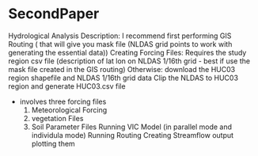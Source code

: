 # SecondPaper
Hydrological Analysis
Description: 
I recommend first performing GIS Routing ( that will give you mask file (NLDAS grid points to work with generating the essential data)) 
Creating Forcing Files:
Requires the study region csv file (description of lat lon on NLDAS 1/16th grid -  best if use the mask file created in the GIS routing)
Otherwise: download the HUC03 region shapefile and NLDAS 1/16th grid data
Clip the NLDAS to HUC03 region and generate HUC03.csv file

- involves three forcing files
  1. Meteorological Forcing
  2. vegetation Files
  3. Soil Parameter Files
Running VIC Model (in parallel mode and individula mode)
Running Routing
Creating Streamflow output
plotting them

